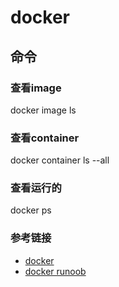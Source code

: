 # docker
## 命令
### 查看image
docker image ls

### 查看container
docker container ls --all

### 查看运行的
docker ps

### 参考链接
- [docker](https://docs.docker.com/storage/)
- [docker runoob](https://www.runoob.com/docker/docker-install-mongodb.html)
